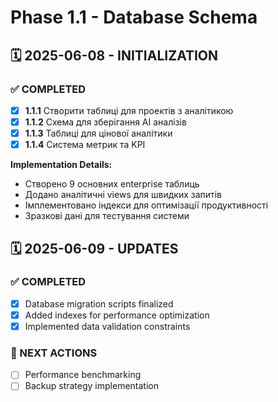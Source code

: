# Phase 1.1 - Database Schema

## 🗓️ 2025-06-08 - INITIALIZATION

### ✅ COMPLETED
- [x] **1.1.1** Створити таблиці для проектів з аналітикою
- [x] **1.1.2** Схема для зберігання AI аналізів
- [x] **1.1.3** Таблиці для цінової аналітики
- [x] **1.1.4** Система метрик та KPI

**Implementation Details:**
- Створено 9 основних enterprise таблиць
- Додано аналітичні views для швидких запитів
- Імплементовано індекси для оптимізації продуктивності
- Зразкові дані для тестування системи

## 🗓️ 2025-06-09 - UPDATES

### ✅ COMPLETED
- [x] Database migration scripts finalized
- [x] Added indexes for performance optimization
- [x] Implemented data validation constraints

### 🎯 NEXT ACTIONS
- [ ] Performance benchmarking
- [ ] Backup strategy implementation
